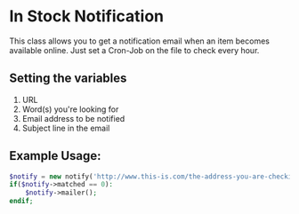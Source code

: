 # In Stock Notification

This class allows you to get a notification email when an item becomes available online.  Just set a Cron-Job on the file to check every hour.


## Setting the variables

1. URL
2. Word(s) you're looking for
3. Email address to be notified
4. Subject line in the email


## Example Usage:

```php
$notify = new notify('http://www.this-is.com/the-address-you-are-checking', 'Out of Stock', 'youremail@domain.com', 'Available');
if($notify->matched == 0):
	$notify->mailer();
endif;
```
